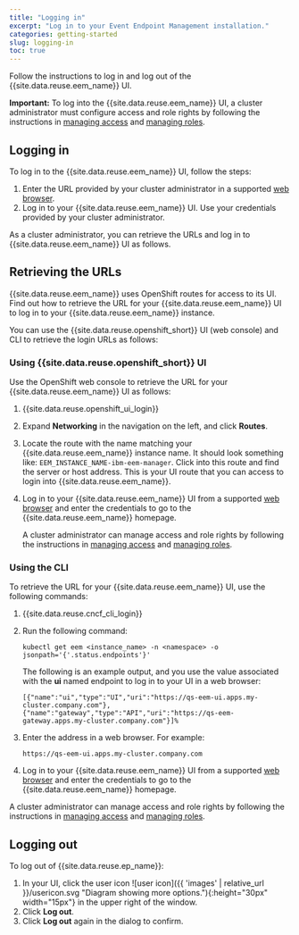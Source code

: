 ```yaml
---
title: "Logging in"
excerpt: "Log in to your Event Endpoint Management installation."
categories: getting-started
slug: logging-in
toc: true
---
```


Follow the instructions to log in and log out of the {{site.data.reuse.eem_name}} UI.

**Important:** To log into the {{site.data.reuse.eem_name}} UI, a cluster administrator must configure access and role rights by following the instructions in [managing access](../../security/managing-access/) and [managing roles](../../security/user-roles/).

## Logging in

To log in to the {{site.data.reuse.eem_name}} UI, follow the steps:

1. Enter the URL provided by your cluster administrator in a supported [web browser](../../installing/prerequisites/#event-endpoint-management-ui).
2. Log in to your {{site.data.reuse.eem_name}} UI. Use your credentials provided by your cluster administrator.

As a cluster administrator, you can retrieve the URLs and log in to {{site.data.reuse.eem_name}} UI as follows.

## Retrieving the URLs

{{site.data.reuse.eem_name}} uses OpenShift routes for access to its UI. Find out how to retrieve the URL for your {{site.data.reuse.eem_name}} UI to log in to your {{site.data.reuse.eem_name}} instance.

You can use the {{site.data.reuse.openshift_short}} UI (web console) and CLI to retrieve the login URLs as follows:

### Using {{site.data.reuse.openshift_short}} UI

Use the OpenShift web console to retrieve the URL for your {{site.data.reuse.eem_name}} UI as follows:

1. {{site.data.reuse.openshift_ui_login}}
2. Expand **Networking** in the navigation on the left, and click **Routes**.
3. Locate the route with the name matching your {{site.data.reuse.eem_name}} instance name. It should look something like: `EEM_INSTANCE_NAME-ibm-eem-manager`. Click into this route and find the server or host address. This is your UI route that you can access to login into {{site.data.reuse.eem_name}}.
4. Log in to your {{site.data.reuse.eem_name}} UI from a supported [web browser](../../installing/prerequisites/#event-processing-ui) and enter the credentials to go to the {{site.data.reuse.eem_name}} homepage.

   A cluster administrator can manage access and role rights by following the instructions in [managing access](../../security/managing-access/) and [managing roles](../../security/user-roles/).

### Using the CLI

To retrieve the URL for your {{site.data.reuse.eem_name}} UI, use the following commands:

1. {{site.data.reuse.cncf_cli_login}}
2. Run the following command:

   ```shell
   kubectl get eem <instance_name> -n <namespace> -o jsonpath='{'.status.endpoints'}' 
   ```

   The following is an example output, and you use the value associated with the **ui** named endpoint to log in to your UI in a web browser:

   ```shell
   [{"name":"ui","type":"UI","uri":"https://qs-eem-ui.apps.my-cluster.company.com"},{"name":"gateway","type":"API","uri":"https://qs-eem-gateway.apps.my-cluster.company.com"}]%
   ```

3. Enter the address in a web browser. For example:

   ```shell
   https://qs-eem-ui.apps.my-cluster.company.com
   ```

4. Log in to your {{site.data.reuse.eem_name}} UI from a supported [web browser](../../installing/prerequisites/#event-processing-ui) and enter the credentials to go to the {{site.data.reuse.eem_name}} homepage.

A cluster administrator can manage access and role rights by following the instructions in [managing access](../../security/managing-access/) and [managing roles](../../security/user-roles/).

## Logging out

To log out of {{site.data.reuse.ep_name}}:

1. In your UI, click the user icon ![user icon]({{ 'images' | relative_url }}/usericon.svg "Diagram showing more options."){:height="30px" width="15px"} in the upper right of the window.
2. Click **Log out**.
3. Click **Log out** again in the dialog to confirm.